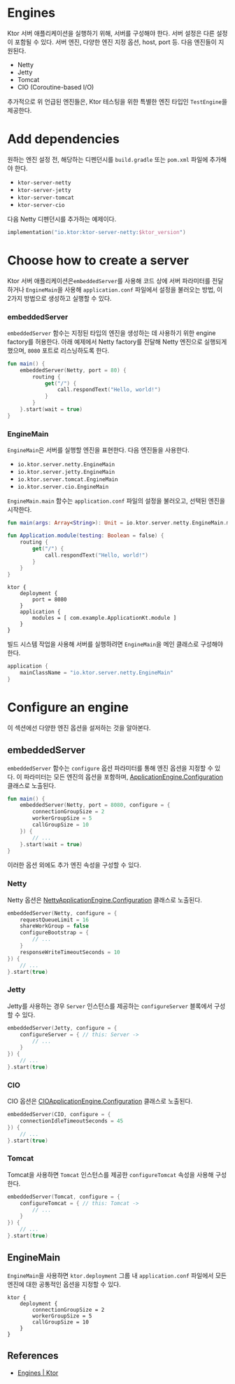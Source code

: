 # Engines

Ktor 서버 애플리케이션을 실행하기 위해, 서버를 구성해야 한다. 서버 설정은 다른 설정이 포함될 수 있다. 서버 엔진, 다양한 엔진 지정 옵션, host, port 등. 다음 엔진들이 지원된다.

- Netty
- Jetty
- Tomcat
- CIO (Coroutine-based I/O)

추가적으로 위 언급된 엔진들은, Ktor 테스팅을 위한 특별한 엔진 타입인 `TestEngine`을 제공한다.

# **Add dependencies**

원하는 엔진 설정 전, 해당하는 디펜던시를 `build.gradle` 또는 `pom.xml` 파일에 추가해야 한다.

- `ktor-server-netty`
- `ktor-server-jetty`
- `ktor-server-tomcat`
- `ktor-server-cio`

다음 Netty 디펜던시를 추가하는 예제이다.

```kotlin
implementation("io.ktor:ktor-server-netty:$ktor_version")
```

# **Choose how to create a server**

Ktor 서버 애플리케이션은`embeddedServer`를 사용해 코드 상에 서버 파라미터를 전달하거나 `EngineMain`을 사용해 `application.conf` 파일에서 설정을 불러오는 방법, 이 2가지
방법으로 생성하고 실행할 수 있다.

### **embeddedServer**

`embeddedServer` 함수는 지정된 타입의 엔진을 생성하는 데 사용하기 위한 engine factory를 허용한다. 아래 예제에서 Netty factory를 전달해 Netty 엔진으로 실행되게
했으며, `8080` 포트로 리스닝하도록 한다.

```kotlin
fun main() {
    embeddedServer(Netty, port = 80) {
        routing {
            get("/") {
                call.respondText("Hello, world!")
            }
        }
    }.start(wait = true)
}
```

### **EngineMain**

`EngineMain`은 서버를 실행할 엔진을 표현한다. 다음 엔진들을 사용한다.

- `io.ktor.server.netty.EngineMain`
- `io.ktor.server.jetty.EngineMain`
- `io.ktor.server.tomcat.EngineMain`
- `io.ktor.server.cio.EngineMain`

`EngineMain.main` 함수는 `application.conf` 파일의 설정을 불러오고, 선택된 엔진을 시작한다.

```kotlin
fun main(args: Array<String>): Unit = io.ktor.server.netty.EngineMain.main(args)

fun Application.module(testing: Boolean = false) {
    routing {
        get("/") {
            call.respondText("Hello, world!")
        }
    }
}
```

```
ktor {
    deployment {
        port = 8080
    }
    application {
        modules = [ com.example.ApplicationKt.module ]
    }
}
```

빌드 시스템 작업을 사용해 서버를 실행하려면 `EngineMain`을 메인 클래스로 구성해야 한다.

```kotlin
application {
    mainClassName = "io.ktor.server.netty.EngineMain"
}
```

# **Configure an engine**

이 섹션에선 다양한 엔진 옵션을 설저하는 것을 알아본다.

## **embeddedServer**

`embeddedServer` 함수는 `configure` 옵션 파라미터를 통해 엔진 옵션을 지정할 수 있다. 이 파라미터는 모든 엔진의 옵션을
포함하며, [ApplicationEngine.Configuration](https://api.ktor.io/ktor-server/ktor-server-host-common/ktor-server-host-common/io.ktor.server.engine/-application-engine/-configuration/index.html)
클래스로 노출된다.

```kotlin
fun main() {
    embeddedServer(Netty, port = 8080, configure = {
        connectionGroupSize = 2
        workerGroupSize = 5
        callGroupSize = 10
    }) {
        // ...
    }.start(wait = true)
}
```

이러한 옵션 외에도 추가 엔진 속성을 구성할 수 있다.

### **Netty**

Netty
옵션은 [NettyApplicationEngine.Configuration](https://api.ktor.io/ktor-server/ktor-server-netty/ktor-server-netty/io.ktor.server.netty/-netty-application-engine/-configuration/index.html)
클래스로 노출된다.

```kotlin
embeddedServer(Netty, configure = {
    requestQueueLimit = 16
    shareWorkGroup = false
    configureBootstrap = {
        // ...
    }
    responseWriteTimeoutSeconds = 10
}) {
    // ...
}.start(true)
```

### Jetty

Jetty를 사용하는 경우 `Server` 인스턴스를 제공하는 `configureServer` 블록에서 구성할 수 있다.

```kotlin
embeddedServer(Jetty, configure = {
    configureServer = { // this: Server ->
        // ...
    }
}) {
    // ...
}.start(true)
```

### **CIO**

CIO
옵션은 [CIOApplicationEngine.Configuration](https://api.ktor.io/ktor-server/ktor-server-cio/ktor-server-cio/io.ktor.server.cio/-c-i-o-application-engine/-configuration/index.html)
클래스로 노출된다.

```kotlin
embeddedServer(CIO, configure = {
    connectionIdleTimeoutSeconds = 45
}) {
    // ...
}.start(true)
```

### Tomcat

Tomcat을 사용하면 `Tomcat` 인스턴스를 제공한 `configureTomcat` 속성을 사용해 구성한다.

```kotlin
embeddedServer(Tomcat, configure = {
    configureTomcat = { // this: Tomcat ->
        // ...
    }
}) {
    // ...
}.start(true)
```

## **EngineMain**

`EngineMain`을 사용하면 `ktor.deployment` 그룹 내 `application.conf` 파일에서 모든 엔진에 대한 공통적인 옵션을 지정할 수 있다.

```
ktor {
    deployment {
        connectionGroupSize = 2
        workerGroupSize = 5
        callGroupSize = 10
    }
}
```

## References

* [Engines | Ktor](https://ktor.io/docs/engines.html#EngineMain)